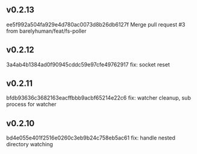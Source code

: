 ## v0.2.13
ee5f992a504fa929e4d780ac0073d8b26db6127f Merge pull request #3 from barelyhuman/feat/fs-poller

## v0.2.12
3a4ab4b1384ad0f90945cddc59e97cfe49762917 fix: socket reset

## v0.2.11
bfdb93636c3682163eacffbbb9acbf65214e22c6 fix: watcher cleanup, sub process for watcher

## v0.2.10
bd4e055e401f2516e0260c3eb9b24c758eb5ac61 fix: handle nested directory watching
